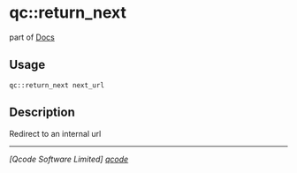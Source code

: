 qc::return_next
===============

part of [Docs](.)

Usage
-----
`qc::return_next next_url`

Description
-----------
Redirect to an internal url

----------------------------------
*[Qcode Software Limited] [qcode]*

[qcode]: www.qcode.co.uk "Qcode Software"